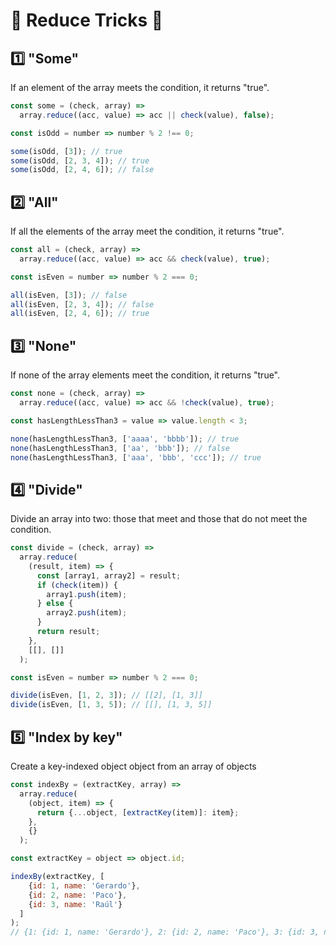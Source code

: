 # 🔬 Reduce Tricks 🔬

## 1️⃣ "Some"

If an element of the array meets the condition, it returns "true".

```js
const some = (check, array) =>
  array.reduce((acc, value) => acc || check(value), false);

const isOdd = number => number % 2 !== 0;

some(isOdd, [3]); // true
some(isOdd, [2, 3, 4]); // true
some(isOdd, [2, 4, 6]); // false
```

## 2️⃣ "All"

If all the elements of the array meet the condition, it returns "true".

```js
const all = (check, array) =>
  array.reduce((acc, value) => acc && check(value), true);

const isEven = number => number % 2 === 0;

all(isEven, [3]); // false
all(isEven, [2, 3, 4]); // false
all(isEven, [2, 4, 6]); // true
```

## 3️⃣ "None"

If none of the array elements meet the condition, it returns "true".

```js
const none = (check, array) =>
  array.reduce((acc, value) => acc && !check(value), true);

const hasLengthLessThan3 = value => value.length < 3;

none(hasLengthLessThan3, ['aaaa', 'bbbb']); // true
none(hasLengthLessThan3, ['aa', 'bbb']); // false 
none(hasLengthLessThan3, ['aaa', 'bbb', 'ccc']); // true
```

## 4️⃣ "Divide"

Divide an array into two: those that meet and those that do not meet the condition.

```js
const divide = (check, array) =>
  array.reduce(
    (result, item) => {
      const [array1, array2] = result;
      if (check(item)) {
        array1.push(item);
      } else {
        array2.push(item);
      }
      return result;
    },
    [[], []]
  );

const isEven = number => number % 2 === 0;

divide(isEven, [1, 2, 3]); // [[2], [1, 3]]
divide(isEven, [1, 3, 5]); // [[], [1, 3, 5]]
```

## 5️⃣ "Index by key"

Create a key-indexed object object from an array of objects

```js
const indexBy = (extractKey, array) =>
  array.reduce(
    (object, item) => {
      return {...object, [extractKey(item)]: item};
    },
    {}
  );

const extractKey = object => object.id;

indexBy(extractKey, [
    {id: 1, name: 'Gerardo'},
    {id: 2, name: 'Paco'},
    {id: 3, name: 'Raúl'}
  ]
); 
// {1: {id: 1, name: 'Gerardo'}, 2: {id: 2, name: 'Paco'}, 3: {id: 3, name: 'Raúl'}}

```